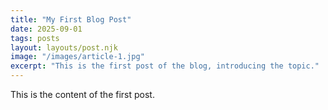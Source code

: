 ```yaml
---
title: "My First Blog Post"
date: 2025-09-01
tags: posts
layout: layouts/post.njk
image: "/images/article-1.jpg"
excerpt: "This is the first post of the blog, introducing the topic."
---
```


This is the content of the first post.

